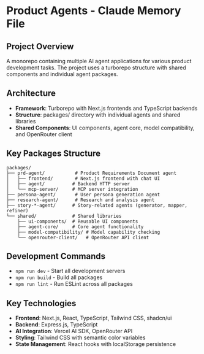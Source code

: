 # Product Agents - Claude Memory File

## Project Overview
A monorepo containing multiple AI agent applications for various product development tasks. The project uses a turborepo structure with shared components and individual agent packages.

## Architecture
- **Framework**: Turborepo with Next.js frontends and TypeScript backends
- **Structure**: packages/ directory with individual agents and shared libraries
- **Shared Components**: UI components, agent core, model compatibility, and OpenRouter client

## Key Packages Structure
```
packages/
├── prd-agent/           # Product Requirements Document agent
│   ├── frontend/        # Next.js frontend with chat UI
│   ├── agent/          # Backend HTTP server
│   └── mcp-server/     # MCP server integration
├── persona-agent/       # User persona generation agent
├── research-agent/      # Research and analysis agent
├── story-*-agent/      # Story-related agents (generator, mapper, refiner)
└── shared/             # Shared libraries
    ├── ui-components/  # Reusable UI components
    ├── agent-core/     # Core agent functionality
    ├── model-compatibility/ # Model capability checking
    └── openrouter-client/   # OpenRouter API client
```

## Development Commands
- `npm run dev` - Start all development servers
- `npm run build` - Build all packages
- `npm run lint` - Run ESLint across all packages

## Key Technologies
- **Frontend**: Next.js, React, TypeScript, Tailwind CSS, shadcn/ui
- **Backend**: Express.js, TypeScript
- **AI Integration**: Vercel AI SDK, OpenRouter API
- **Styling**: Tailwind CSS with semantic color variables
- **State Management**: React hooks with localStorage persistence